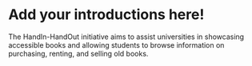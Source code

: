# Add your introductions here!

The HandIn-HandOut initiative aims to assist universities in showcasing accessible books and allowing students to browse information on purchasing, renting, and selling old books.
